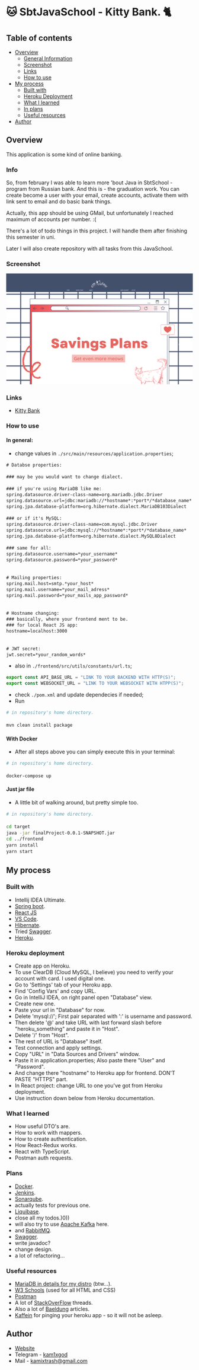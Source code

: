 # 🐱 SbtJavaSchool - Kitty Bank. 🐈

## Table of contents

- [Overview](#overview)
  - [General Information](#info)
  - [Screenshot](#screenshot)
  - [Links](#links)
  - [How to use](#how-to-use)
- [My process](#my-process)
  - [Built with](#built-with)
  - [Heroku Deployment](#heroku-deployment)
  - [What I learned](#what-i-learned)
  - [In plans](#plans)
  - [Useful resources](#useful-resources)
- [Author](#author)

## Overview

This application is some kind of online banking.

### Info

So, from february I was able to learn more 'bout Java in SbtSchool - program from Russian bank.
And this is - the graduation work. You can create become a user with your email, create accounts, 
activate them with link sent to email and do basic bank things.

Actually, this app should be using GMail, but unfortunately I reached maximum of accounts per number. :(

There's a lot of todo things in this project. I will handle them after finishing this semester in uni.

Later I will also create repository with all tasks from this JavaSchool. 

### Screenshot

![Home page](./screenshot.png)

### Links

- [Kitty Bank](https://sbtfinalproj.herokuapp.com/)

### How to use

#### In general:

- change values in `./src/main/resources/application.properties`;
``` properties 
# Databse properties:

### may be you would want to change dialect.

### if you're using MariaDB like me:
spring.datasource.driver-class-name=org.mariadb.jdbc.Driver
spring.datasource.url=jdbc:mariadb://*hostname*:*port*/*database_name*
spring.jpa.database-platform=org.hibernate.dialect.MariaDB103Dialect

### or if it's MySQL:
spring.datasource.driver-class-name=com.mysql.jdbc.Driver
spring.datasource.url=jdbc:mysql://*hostname*:*port*/*database_name*
spring.jpa.database-platform=org.hibernate.dialect.MySQL8Dialect

### same for all:
spring.datasource.username=*your_username*
spring.datasource.password=*your_password*


# Mailing properties:
spring.mail.host=smtp.*your_host*
spring.mail.username=*your_mail_adress*
spring.mail.password=*your_mails_app_password*


# Hostname changing:
### basically, where your frontend ment to be.
### for local React JS app: 
hostname=localhost:3000


# JWT secret:
jwt.secret=*your_random_words*
```
- also in `./frontend/src/utils/constants/url.ts`;
``` TypeScript
export const API_BASE_URL = "LINK TO YOUR BACKEND WITH HTTP(S)";
export const WEBSOCKET_URL = "LINK TO YOUR WEBSOCKET WITH HTPP(S)";
```
- check `./pom.xml` and update dependecies if needed;
- Run
``` bash
# in repository's home directory.

mvn clean install package
```

#### With Docker

- After all steps above you can simply execute this in your terminal:

``` bash
# in repository's home directory.

docker-compose up
```

#### Just jar file

- A little bit of walking around, but pretty simple too.

``` bash
# in repository's home directory.

cd target
java -jar finalProject-0.0.1-SNAPSHOT.jar
cd ../frontend
yarn install
yarn start
```

## My process

### Built with

- Intellij IDEA Ultimate.
- [Spring boot](https://start.spring.io/).
- [React JS](https://reactjs.org/)
- [VS Code](https://code.visualstudio.com/).
- [Hibernate](https://hibernate.org/).
- Tried [Swagger](https://swagger.io/).
- [Heroku](https://www.heroku.com).

### Heroku deployment

- Create app on Heroku.
- To use ClearDB (Cloud MySQL, I believe) you need to verify your account with card. I used digital one.
- Go to 'Settings' tab of your Heroku app.
- Find 'Config Vars' and copy URL.
- Go in IntelliJ IDEA, on right panel open "Database" view.
- Create new one.
- Paste your url in "Database" for now.
- Delete 'mysql://'; First pair separated with ':' is username and password.
- Then delete '@' and take URL with last forward slash before "heroku_something" and paste it in "Host".
- Delete '/' from "Host".
- The rest of URL is "Database" itself.
- Test connection and apply settings.
- Copy "URL" in "Data Sources and Drivers" window.
- Paste it in application.properties; Also paste there "User" and "Password".
- And change there "hostname" to Heroku app for frontend. DON'T PASTE "HTTPS" part.
- In React project: change URL to one you've got from Heroku deployment.
- Use instruction down below from Heroku documentation.

### What I learned

- How useful DTO's are.
- How to work with mappers.
- How to create authentication.
- How React-Redux works.
- React with TypeScript.
- Postman auth requests.

### Plans

- [Docker](https://www.docker.com/).
- [Jenkins](https://www.jenkins.io/).
- [Sonarqube](https://www.sonarqube.org/).
- actually tests for previous one.
- [Liquibase](https://www.liquibase.com).
- close all my todos.)0))
- will also try to use [Apache Kafka](https://kafka.apache.org/) here.
- and [RabbitMQ](https://www.rabbitmq.com/).
- [Swagger](https://swagger.io/).
- write javadoc?
- change design.
- a lot of refactoring... 

### Useful resources

- [MariaDB in details for my distro](https://wiki.archlinux.org/title/MariaDB) (btw...).
- [W3 Schools](https://www.w3schools.com/) (used for all HTML and CSS)
- [Postman](https://www.postman.com/)
- A lot of [StackOverFlow](https://stackoverflow.com/) threads.
- Also a lot of [Baeldung](https://www.baeldung.com/) articles.
- [Kaffein](http://kaffeine.herokuapp.com/) for pinging your heroku app - so it will not be asleep.

## Author

- [Website](https://kamixtrash.netlify.app/)
- Telegram - [kam1xgod](https://t.me/kamixgod)
- Mail - [kamixtrash@gmail.com](mailto:kamixtrash@gmail.com)

